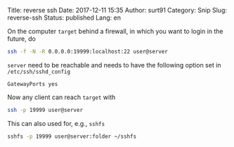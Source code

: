 Title: reverse ssh
Date: 2017-12-11 15:35
Author: surt91
Category: Snip
Slug: reverse-ssh
Status: published
Lang: en

On the computer `target` behind a firewall, in which you want to login in the
future, do

```bash
ssh -f -N -R 0.0.0.0:19999:localhost:22 user@server
```

`server` need to be reachable and needs to have the following option
set in `/etc/ssh/sshd_config`

```
GatewayPorts yes
```

Now any client can reach `target` with

```bash
ssh -p 19999 user@server
```

This can also used for, e.g., `sshfs`

```bash
sshfs -p 19999 user@server:folder ~/sshfs
```
